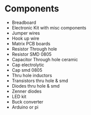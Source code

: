 # Components

- Breadboard
- Electronic Kit with misc components
- Jumper wires
- Hook up wire
- Matrix PCB boards
- Resistor Through hole
- Resistor SMD 0805
- Capacitor Through hole ceramic
- Cap electrolytic
- Cap smd 0805
- Thru hole inductors
- Transistors thru hole & smd
- Diodes thru hole & smd
- Zenner diodes
- LED kit
- Buck converter
- Arduino or pi